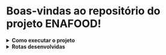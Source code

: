 # Boas-vindas ao repositório do projeto ENAFOOD!

<details>
  <summary>
    <strong>Como executar o projeto</strong>
  </summary><br>

  1. Clone o repositório 
    `git clone git@github.com:JackS1o/Delivery-Challenge.git && cd Delivery-Challenge`
  
  2. Execute o comando `docker-compose up` para subir o container da aplicação e do banco de dados. O servidor estará disponível em na porta `3001`.

  3. Na raíz do projeto, execute o comando `npm run products:import` para popular o banco de dados com os produtos.
</details>

<details>
  <summary>
    <strong>Rotas desenvolvidas</strong>
  </summary><br>

  - `POST /orders` - Cria uma nova ordem de compra. O corpo da requisição deve conter o método de pagamento, o endereço e um array de produtos, onde cada produto deve conter o `id`, `name`, `price` e `description` desejada. Exemplo de corpo de requisição:
  ```json
  {
    "paymentMethod": "cartão",
    "address": "Rua lallala",
      "order": [
      {
        "_id": "640ebdb605aaccc707ab1507",
        "name": "Coca-Cola",
        "price": 5,
        "description": "Coca-Cola is a carbonated soft drink manufactured by The Coca-Cola Company."
      },
      {
        "_id": "640ebdb605aaccc707ab1508",
        "name": "Pepsi",
        "price": 5,
        "description": "Pepsi is a carbonated soft drink manufactured by PepsiCo."
      }
    ]
  }
  ```
  ```
</details>